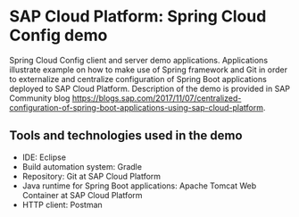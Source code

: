 # SAP Cloud Platform: Spring Cloud Config demo
Spring Cloud Config client and server demo applications. Applications illustrate example on how to make use of Spring framework and Git in order to externalize and centralize configuration of Spring Boot applications deployed to SAP Cloud Platform. Description of the demo is provided in SAP Community blog https://blogs.sap.com/2017/11/07/centralized-configuration-of-spring-boot-applications-using-sap-cloud-platform.

## Tools and technologies used in the demo
* IDE: Eclipse
* Build automation system: Gradle
* Repository: Git at SAP Cloud Platform
* Java runtime for Spring Boot applications: Apache Tomcat Web Container at SAP Cloud Platform
* HTTP client: Postman
